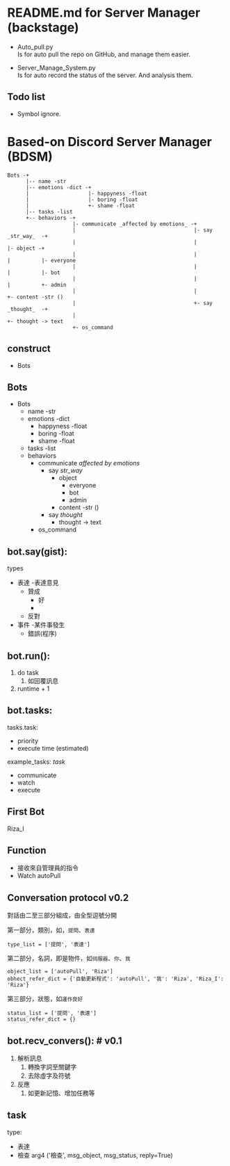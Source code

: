 README.md for Server Manager (backstage)
===
- Auto_pull.py  
Is for auto pull the repo on GitHub, and manage them easier.

- Server_Manage_System.py  
Is for auto record the status of the server. And analysis them.

## Todo list
- Symbol ignore.

# Based-on Discord Server Manager  (BDSM)

```
Bots -+
      |-- name -str
      |-- emotions -dict -+
      |                   |- happyness -float
      |                   |- boring -float
      |                   +- shame -float
      |-- tasks -list
      +-- behaviors -+
                     |- communicate _affected by emotions_ -+
                     |                                      |- say _str_way_  -+
                     |                                      |                  |- object -+
                     |                                      |                  |          |- everyone
                     |                                      |                  |          |- bot
                     |                                      |                  |          +- admin
                     |                                      |                  +- content -str ()
                     |                                      +- say _thought_  -+
                     |                                                         +- thought -> text
                     +- os_command
```

## construct
- Bots

## Bots

- Bots
    - name -str
    - emotions -dict
        - happyness -float
        - boring -float
        - shame -float
    - tasks -list
    - behaviors
        - communicate _affected by emotions_
            - say _str_way_
                - object
                    - everyone
                    - bot
                    - admin
                - content -str ()
            - say _thought_
                - thought -> text
        - os_command


## bot.say(gist):

types
- 表達 -表達意見
    - 贊成 
        - 好
        - 
    - 反對
- 事件 -某件事發生
    - 錯誤(程序)

## bot.run():

1. do task
    1. 如回覆訊息
2. runtime + 1

## bot.tasks:

tasks.task:
- priority
- execute time (estimated)

example_tasks: _task_
- communicate 
- watch
- execute


## First Bot

Riza_I

## Function

- 接收來自管理員的指令
- Watch autoPull


## Conversation protocol v0.2

對話由二至三部分組成，由全型逗號分開

第一部分，類別，如，`提問`、`表達`
```
type_list = ['提問', '表達']
```
第二部分，名詞，即是物件，如`伺服器`、`你`、`我`
```
object_list = ['autoPull', 'Riza']
obhect_refer_dict = {'自動更新程式': 'autoPull', '我': 'Riza', 'Riza_I': 'Riza'}
```
第三部分，狀態，如`運作良好`
```
status_list = ['提問', '表達']
status_refer_dict = {}
```

## bot.recv_convers():  # v0.1

1. 解析訊息
    1. 轉換字詞至關鍵字
    2. 去除虛字及符號
2. 反應
    1. 如更新記憶、增加任務等

## task

type:
- 表達
- 檢查 arg4 ('檢查', msg_object, msg_status, reply=True)